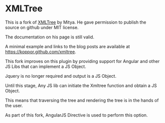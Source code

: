 # XMLTree

This is a fork of [XMLTree](http://www.mitya.co.uk/scripts/Presenting-XMLTree-v-186) by Mitya.
He gave permission to publish the source on github under MIT license.

The documentation on his page is still valid.

A minimal example and links to the blog posts are available at https://koppor.github.com/xmltree.

This fork improves on this plugin by providing support for Angular and other JS Libs that can implement a JS Object.

Jquery is no longer required and output is a JS Object.

Until this stage, Any JS lib can initiate the Xmltree function and obtain a JS Object. 

This means that traversing the tree and rendering the tree is in the hands of the user.

As part of this fork, AngularJS Directive is used to perform this option.

